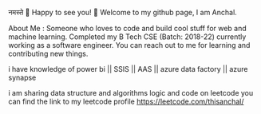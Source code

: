 नमस्ते 🙏
Happy to see you! 🤩 
Welcome to my github page, I am Anchal.

About Me :
Someone who loves to code and build cool stuff for web and machine learning.
Completed my B Tech CSE (Batch: 2018-22)
currently working as a software engineer.
You can reach out to me for learning and contributing new things.

i have knowledge of power bi || SSIS || AAS || azure data factory || azure synapse

i am sharing data structure and algorithms logic and code on leetcode you can find the link to my leetcode profile
https://leetcode.com/thisanchal/

